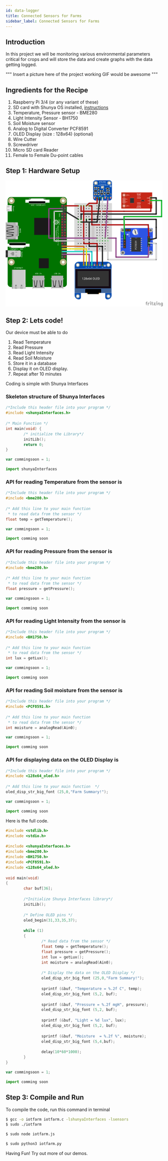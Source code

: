 ```yaml
---
id: data-logger
title: Connected Sensors for Farms 
sidebar_label: Connected Sensors for Farms
---
```


## Introduction 

In this project we will be monitoring various environmental parameters
critical for crops and will store the data and create graphs with the 
data getting logged.

""" Insert a picture here of the project working GIF would be awesome """

## Ingredients for the Recipe 
1. Raspberry Pi 3/4 (or any variant of these)
1. SD card with Shunya OS installed, [instructions](getting-started-installation.md)
1. Temperature, Pressure sensor - BME280  
1. Light Intensity Sensor - BH1750
1. Soil Moisture sensor 
1. Analog to Digital Converter PCF8591 
1. OLED Display (size : 128x64) (optional)  
1. Wire Cutter 
1. Screwdriver 
1. Micro SD card Reader
1. Female to Female Du-point cables  

## Step 1: Hardware Setup

![flow-001](assets/farm_bb.png)


## Step 2: Lets code!

Our device must be able to do 
1. Read Temperature 
2. Read Pressure 
3. Read Light Intensity 
4. Read Soil Moisture 
5. Store it in a database  
6. Display it on OLED display.
7. Repeat after 10 minutes 

Coding is simple with Shunya Interfaces 

### Skeleton structure of Shunya Interfaces

<!--DOCUSAURUS_CODE_TABS-->
<!--C-->
```c
/*Include this header file into your program */
#include <shunyaInterfaces.h>

/* Main Function */
int main(void) {
        /* initialize the Library*/
        initLib();
        return 0;
}
```
<!--JavaScript-->
```js
var commingsoon = 1;
```

<!--Python-->
```py
import shunyaInterfaces 
```
<!--END_DOCUSAURUS_CODE_TABS-->


### API for reading Temperature from the sensor is  
<!--DOCUSAURUS_CODE_TABS-->
<!--C-->
```c
/*Include this header file into your program */
#include <bme280.h>

/* Add this line to your main function 
 * to read data from the sensor */
float temp = getTemperature();

```
<!--JavaScript-->
```js
var commingsoon = 1;
```

<!--Python-->
```py
import comming soon 
```
<!--END_DOCUSAURUS_CODE_TABS--> 

### API for reading Pressure from the sensor is  
<!--DOCUSAURUS_CODE_TABS-->
<!--C-->
```c
/*Include this header file into your program */
#include <bme280.h>

/* Add this line to your main function 
 * to read data from the sensor */
float pressure = getPressure();

```
<!--JavaScript-->
```js
var commingsoon = 1;
```

<!--Python-->
```py
import comming soon 
```
<!--END_DOCUSAURUS_CODE_TABS--> 

### API for reading Light Intensity from the sensor is  
<!--DOCUSAURUS_CODE_TABS-->
<!--C-->
```c
/*Include this header file into your program */
#include <BH1750.h>

/* Add this line to your main function 
 * to read data from the sensor */
int lux = getLux();

```
<!--JavaScript-->
```js
var commingsoon = 1;
```

<!--Python-->
```py
import comming soon 
```
<!--END_DOCUSAURUS_CODE_TABS--> 

### API for reading Soil moisture from the sensor is  
<!--DOCUSAURUS_CODE_TABS-->
<!--C-->
```c
/*Include this header file into your program */
#include <PCF8591.h>

/* Add this line to your main function 
 * to read data from the sensor */
int moisture = analogRead(Ain0);

```
<!--JavaScript-->
```js
var commingsoon = 1;
```

<!--Python-->
```py
import comming soon 
```
<!--END_DOCUSAURUS_CODE_TABS--> 


### API for displaying data on the OLED Display is 

<!--DOCUSAURUS_CODE_TABS-->
<!--C-->
```c
/*Include this header file into your program */
#include <128x64_oled.h>

/* Add this line to your main function  */
oled_disp_str_big_font (25,0,"Farm Summary!");

```
<!--JavaScript-->
```js
var commingsoon = 1;
```

<!--Python-->
```py
import comming soon 
```
<!--END_DOCUSAURUS_CODE_TABS--> 

Here is the full code.

<!--DOCUSAURUS_CODE_TABS-->
<!--C-->
```c
#include <stdlib.h>
#include <stdio.h>

#include <shunyaInterfaces.h>
#include <bme280.h>
#include <BH1750.h>
#include <PCF8591.h>
#include <128x64_oled.h>

void main(void)
{
        char buf[36];

        /*Initialize Shunya Interfaces library*/
        initLib();
        
        /* Define OLED pins */
        oled_begin(31,33,35,37);
        
        while (1)
        {       
                /* Read data from the sensor */
                float temp = getTemperature();
                float pressure = getPressure();
                int lux = getLux();
                int moisture = analogRead(Ain0);

                /* Display the data on the OLED Display */
                oled_disp_str_big_font (25,0,"Farm Summary!");

                sprintf (&buf, "Temperature = %.2f C", temp);
                oled_disp_str_big_font (5,2, buf);
                
                sprintf (&buf, "Pressure = %.2f mgH", pressure);
                oled_disp_str_big_font (5,2, buf);

                sprintf (&buf, "Light = %d lux", lux);
                oled_disp_str_big_font (5,2, buf);

                sprintf (&buf, "Moisture  = %.2f %", moisture);
                oled_disp_str_big_font (5,4,buf);

                delay(10*60*1000);
        }
}

```
<!--JavaScript-->
```js
var commingsoon = 1;
```

<!--Python-->
```py
import comming soon 
```
<!--END_DOCUSAURUS_CODE_TABS--> 

## Step 3: Compile and Run 
To compile the code, run this command in terminal 
<!--DOCUSAURUS_CODE_TABS-->
<!--C-->
```bash
$ gcc -o iotfarm iotfarm.c -lshunyaInterfaces -lsensors
$ sudo ./iotfarm  
```

<!--JavaScript-->
```bash
$ sudo node iotfarm.js
```

<!--Python-->
```bash
$ sudo python3 iotfarm.py
```

<!--END_DOCUSAURUS_CODE_TABS-->
 
Having Fun! Try out more of our demos.
